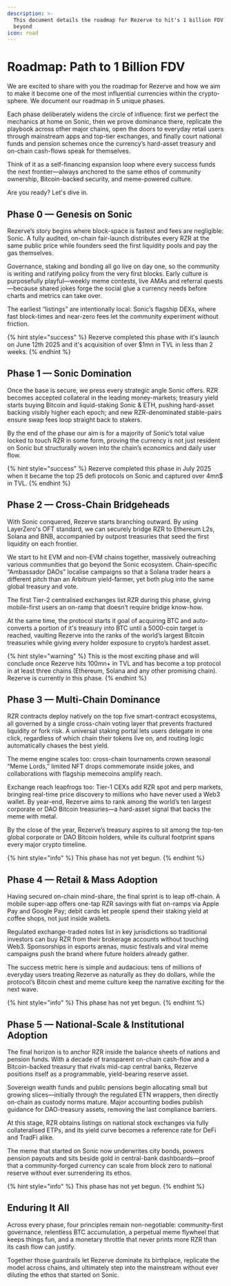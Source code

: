 ```yaml
---
description: >-
  This document details the roadmap for Rezerve to hit's 1 billion FDV and
  beyond
icon: road
---
```


# Roadmap: Path to 1 Billion FDV

We are excited to share with you the roadmap for Rezerve and how we aim to make it become one of the most influential currencies within the crypto-sphere. We document our roadmap in 5 unique phases.

Each phase deliberately widens the circle of influence: first we perfect the mechanics at home on Sonic, then we prove dominance there, replicate the playbook across other major chains, open the doors to everyday retail users through mainstream apps and top-tier exchanges, and finally court national funds and pension schemes once the currency’s hard-asset treasury and on-chain cash-flows speak for themselves.

Think of it as a self-financing expansion loop where every success funds the next frontier—always anchored to the same ethos of community ownership, Bitcoin-backed security, and meme-powered culture.

Are you ready? Let's dive in.

## Phase 0 — Genesis on Sonic

Rezerve’s story begins where block-space is fastest and fees are negligible: Sonic. A fully audited, on-chain fair-launch distributes every RZR at the same public price while founders seed the first liquidity pools and pay the gas themselves.

Governance, staking and bonding all go live on day one, so the community is writing and ratifying policy from the very first blocks. Early culture is purposefully playful—weekly meme contests, live AMAs and referral quests—because shared jokes forge the social glue a currency needs before charts and metrics can take over.

The earliest “listings” are intentionally local: Sonic’s flagship DEXs, where fast block-times and near-zero fees let the community experiment without friction.

{% hint style="success" %}
Rezerve completed this phase with it's launch on June 12th 2025 and it's acquisition of over $1mn in TVL in less than 2 weeks.
{% endhint %}

## Phase 1 — Sonic Domination

Once the base is secure, we press every strategic angle Sonic offers. RZR becomes accepted collateral in the leading money-markets; treasury yield starts buying Bitcoin and liquid-staking Sonic & ETH, pushing hard-asset backing visibly higher each epoch; and new RZR-denominated stable-pairs ensure swap fees loop straight back to stakers.

By the end of the phase our aim is for a majority of Sonic’s total value locked to touch RZR in some form, proving the currency is not just resident on Sonic but structurally woven into the chain’s economics and daily user flow.

{% hint style="success" %}
Rezerve completed this phase in July 2025 when it became the top 25 defi protocols on Sonic and captured over 4mn$ in TVL.
{% endhint %}

## Phase 2 — Cross-Chain Bridgeheads

With Sonic conquered, Rezerve starts branching outward. By using LayerZero's OFT standard, we can securely bridge RZR to Ethereum L2s, Solana and BNB, accompanied by outpost treasuries that seed the first liquidity on each frontier.

We start to hit EVM and non-EVM chains together, massively outreaching various communities that go beyond the Sonic ecosystem. Chain-specific “Ambassador DAOs” localise campaigns so that a Solana trader hears a different pitch than an Arbitrum yield-farmer, yet both plug into the same global treasury and vote.

The first Tier-2 centralised exchanges list RZR during this phase, giving mobile-first users an on-ramp that doesn’t require bridge know-how.

At the same time, the protocol starts it goal of acquiring BTC and auto-converts a portion of it's treasury into BTC until a 5000-coin target is reached, vaulting Rezerve into the ranks of the world’s largest Bitcoin treasuries while giving every holder exposure to crypto’s hardest asset.

{% hint style="warning" %}
This is the most exciting phase and will conclude once Rezerve hits 100mn+ in TVL and has become a top protocol in at least three chains (Ethereum, Solana and any other promising chain). Rezerve is currently in this phase.
{% endhint %}

## Phase 3 — Multi-Chain Dominance

RZR contracts deploy natively on the top five smart-contract ecosystems, all governed by a single cross-chain voting layer that prevents fractured liquidity or fork risk. A universal staking portal lets users delegate in one click, regardless of which chain their tokens live on, and routing logic automatically chases the best yield.

The meme engine scales too: cross-chain tournaments crown seasonal “Meme Lords,” limited NFT drops commemorate inside jokes, and collaborations with flagship memecoins amplify reach.

Exchange reach leapfrogs too:  Tier-1 CEXs add RZR spot and perp markets, bringing real-time price discovery to millions who have never used a Web3 wallet. By year-end, Rezerve aims to rank among the world’s ten largest corporate or DAO Bitcoin treasuries—a hard-asset signal that backs the meme with metal.

By the close of the year, Rezerve’s treasury aspires to sit among the top-ten global corporate or DAO Bitcoin holders, while its cultural footprint spans every major crypto timeline.

{% hint style="info" %}
This phase has not yet begun.
{% endhint %}

## Phase 4 — Retail & Mass Adoption

Having secured on-chain mind-share, the final sprint is to leap off-chain. A mobile super-app offers one-tap RZR savings with fiat on-ramps via Apple Pay and Google Pay; debit cards let people spend their staking yield at coffee shops, not just inside wallets.

Regulated exchange-traded notes list in key jurisdictions so traditional investors can buy RZR from their brokerage accounts without touching Web3. Sponsorships in esports arenas, music festivals and viral meme campaigns push the brand where future holders already gather.

The success metric here is simple and audacious: tens of millions of everyday users treating Rezerve as naturally as they do dollars, while the protocol’s Bitcoin chest and meme culture keep the narrative exciting for the next wave.

{% hint style="info" %}
This phase has not yet begun.
{% endhint %}

## Phase 5 — National-Scale & Institutional Adoption

The final horizon is to anchor RZR inside the balance sheets of nations and pension funds. With a decade of transparent on-chain cash-flow and a Bitcoin-backed treasury that rivals mid-cap central banks, Rezerve positions itself as a programmable, yield-bearing reserve asset.

Sovereign wealth funds and public pensions begin allocating small but growing slices—initially through the regulated ETN wrappers, then directly on-chain as custody norms mature. Major accounting bodies publish guidance for DAO-treasury assets, removing the last compliance barriers.

At this stage, RZR obtains listings on national stock exchanges via fully collateralised ETPs, and its yield curve becomes a reference rate for DeFi and TradFi alike.

The meme that started on Sonic now underwrites city bonds, powers pension payouts and sits beside gold in central-bank dashboards—proof that a community-forged currency can scale from block zero to national reserve without ever surrendering its ethos.

{% hint style="info" %}
This phase has not yet begun.
{% endhint %}

## Enduring It All

Across every phase, four principles remain non-negotiable: community-first governance, relentless BTC accumulation, a perpetual meme flywheel that keeps things fun, and a monetary throttle that never prints more RZR than its cash flow can justify.

Together those guardrails let Rezerve dominate its birthplace, replicate the model across chains, and ultimately step into the mainstream without ever diluting the ethos that started on Sonic.
